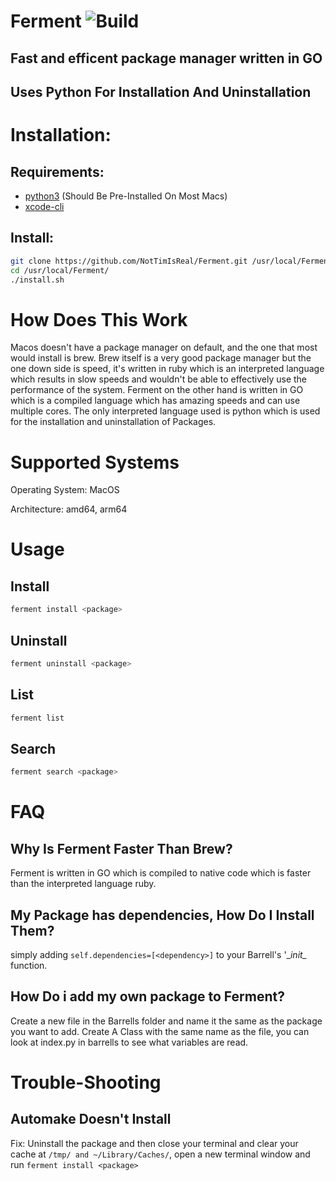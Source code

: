 # Ferment  ![Build](https://github.com/NotTimIsReal/Ferment/actions/workflows/build.yml/badge.svg)
## Fast and efficent package manager written in GO
## Uses Python For Installation And Uninstallation
# Installation:

## Requirements:
- [python3](https://www.python.org/) (Should Be Pre-Installed On Most Macs)
- [xcode-cli](https://www.freecodecamp.org/news/install-xcode-command-line-tools/)

## Install:
```sh
git clone https://github.com/NotTimIsReal/Ferment.git /usr/local/Ferment/
cd /usr/local/Ferment/
./install.sh
```

# How Does This Work
Macos doesn't have a package manager on default, and the one that most would install is brew. Brew itself is a very good package manager but the one down side is speed, it's written in ruby which is an interpreted language which results in slow speeds and wouldn't be able to effectively use the performance of the system. Ferment on the other hand is written in GO which is a compiled language which has amazing speeds and can use multiple cores. The only interpreted language used is python which is used for the installation and uninstallation of Packages.

# Supported Systems
Operating System: MacOS

Architecture: amd64, arm64

# Usage
## Install
```sh
ferment install <package>
```
## Uninstall
```sh
ferment uninstall <package>
```
## List
```sh
ferment list
```
## Search
```sh
ferment search <package>
```
# FAQ
## Why Is Ferment Faster Than Brew?
Ferment is written in GO which is compiled to native code which is faster than the interpreted language ruby.
## My Package has dependencies, How Do I Install Them?
simply adding `self.dependencies=[<dependency>]` to your Barrell's '\__init\__ function.
## How Do i add my own package to Ferment?
Create a new file in the Barrells folder and name it the same as the package you want to add. Create A Class with the same name as the file, you can look at index.py in barrells to see what variables are read. 

# Trouble-Shooting
## Automake Doesn't Install
Fix: Uninstall the package and then close your terminal and clear your cache at `/tmp/ and ~/Library/Caches/`, open a new terminal window and run `ferment install <package>`




